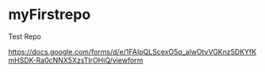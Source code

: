 # myFirstrepo
Test Repo

https://docs.google.com/forms/d/e/1FAIpQLScexO5q_alwOtvVGKnz5DKYfKmHSDK-Ra0cNNX5XzsTIrOHiQ/viewform
